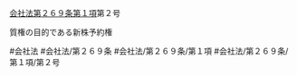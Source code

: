 [会社法第２６９条第１項](会社法＿＿＿＿第２６９条第１項)第２号

質権の目的である新株予約権


#会社法
#会社法/第２６９条
#会社法/第２６９条/第１項
#会社法/第２６９条/第１項/第２号
